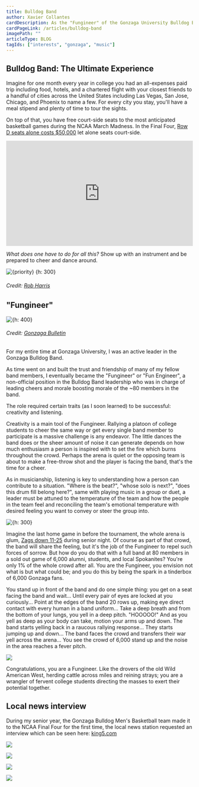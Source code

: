 ```yaml
---
title: Bulldog Band
author: Xavier Collantes
cardDescription: As the "Fungineer" of the Gonzaga University Bulldog Band, responsibilities include keeping morale up for the 80+ members on weekly trips nation for March Madness.
cardPageLink: /articles/bulldog-band
imagePath: ""
articleType: BLOG
tagIds: ["interests", "gonzaga", "music"]
---
```


## Bulldog Band: The Ultimate Experience

Imagine for one month every year in college you had an all-expenses paid trip
including food, hotels, and a chartered flight with your closest friends to a
handful of cities across the United States including Las Vegas, San Jose,
Chicago, and Phoenix to name a few. For every city you stay, you'll have a meal
stipend and plenty of time to tour the sights.

On top of that, you have free court-side seats to the most anticipated
basketball games during the NCAA March Madness. In the Final Four, [Row D seats
alone costs
$50,000](https://www.cbssports.com/college-basketball/news/final-four-2017-heres-what-tickets-are-selling-for-one-package-almost-50k)
let alone seats court-side.

<div style="padding-bottom:56.25%; position:relative; display:block; width: 100%">
  <iframe width="100%" height="100%"
    src="https://www.king5.com/embeds/video/responsive/293-2555007/iframe"
    frameborder="0" allowfullscreen="" style="position:absolute; top:0; left: 0">
  </iframe>
</div>

_What does one have to do for all this?_ Show up with an instrument and be
prepared to cheer and dance around.

![{priority} {h: 300}](/articles/images/bulldog_band/rafa.webp)

###### _Credit: [Rob Harris](https://www.king5.com/article/sports/gonzaga-bulldogs/bulldog-band-brings-energy-to-gonzaga-games/293-426827234)_

## "Fungineer"

![{h: 400}](/articles/images/bulldog_band/hug.webp)

###### _Credit: [Gonzaga Bulletin](https://www.gonzaga.edu/student-life/student-affairs/our-departments-and-programs/student-media/gonzaga-bulletin)_

For my entire time at Gonzaga University, I was an active leader in the Gonzaga
Bulldog Band.

As time went on and built the trust and friendship of many of my fellow band
members, I eventually became the "Fungineer" or "Fun Engineer", a non-official
position in the Bulldog Band leadership who was in charge of leading cheers and
morale boosting morale of the ~80 members in the band.

The role required certain traits (as I soon learned) to be successful:
creativity and listening.

Creativity is a main tool of the Fungineer. Rallying a platoon of college
students to cheer the same way or get every single band member to participate is
a massive challenge is any endeavor. The little dances the band does or the
sheer amount of noise it can generate depends on how much enthusiasm a person is
inspired with to set the fire which burns throughout the crowd. Perhaps the
arena is quiet or the opposing team is about to make a free-throw shot and the
player is facing the band, that's the time for a cheer.

As in musicianship, listening is key to understanding how a person can
contribute to a situation. "Where is the beat?", "whose solo is next?", "does
this drum fill belong here?", same with playing music in a group or duet, a
leader must be attuned to the temperature of the team and how the people in the
team feel and reconciling the team's emotional temperature with desired feeling
you want to convey or steer the group into.

![{h: 300}](/articles/images/bulldog_band/tv.webp)

Imagine the last home game in before the tournament, the whole arena is glum,
[Zags down
11-25](https://www.espn.com/mens-college-basketball/game/_/gameId/400915890)
during senior night. Of course as part of that crowd, the band will share the
feeling, but it's the job of the Fungineer to repel such forces of sorrow. But
how do you do that with a full band at 80 members in a sold out game of 6,000
alumni, students, and local Spokanites? You're only 1% of the whole crowd after
all. You are the Fungineer, you envision not what is but what could be; and you
do this by being the spark in a tinderbox of 6,000 Gonzaga fans.

You stand up in front of the band and do one simple thing: you get on a seat
facing the band and wait... Until every pair of eyes are locked at you
curiously... Point at the edges of the band 20 rows up, making eye direct
contact with every human in a band uniform... Take a deep breath and from the
bottom of your lungs, you yell in a deep pitch. "HOOOOO!" And as you yell as
deep as your body can take, motion your arms up and down. The band starts
yelling back in a raucous rallying response... They starts jumping up and
down... The band faces the crowd and transfers their war yell across the
arena... You see the crowd of 6,000 stand up and the noise in the area reaches a
fever pitch.

![](/articles/images/bulldog_band/commercial.webp)

Congratulations, you are a Fungineer. Like the drovers of the old Wild American
West, herding cattle across miles and reining strays; you are a wrangler of
fervent college students directing the masses to exert their potential together.

## Local news interview

During my senior year, the Gonzaga Bulldog Men's Basketball team made it to the
NCAA Final Four for the first time, the local news station requested an
interview which can be seen here:
[king5.com](https://www.king5.com/article/sports/gonzaga-bulldogs/bulldog-band-brings-energy-to-gonzaga-games/293-426827234)

[![](/articles/images/bulldog_band/interview_krem.webp)](https://www.king5.com/article/sports/gonzaga-bulldogs/bulldog-band-brings-energy-to-gonzaga-games/293-426827234)

[![](/articles/images/bulldog_band/sax_camera.webp)](https://www.king5.com/article/sports/gonzaga-bulldogs/bulldog-band-brings-energy-to-gonzaga-games/293-426827234)

[![](/articles/images/bulldog_band/packing.webp)](https://www.king5.com/article/sports/gonzaga-bulldogs/bulldog-band-brings-energy-to-gonzaga-games/293-426827234)

[![](/articles/images/bulldog_band/courtside_snap.webp)](https://www.king5.com/article/sports/gonzaga-bulldogs/bulldog-band-brings-energy-to-gonzaga-games/293-426827234)
